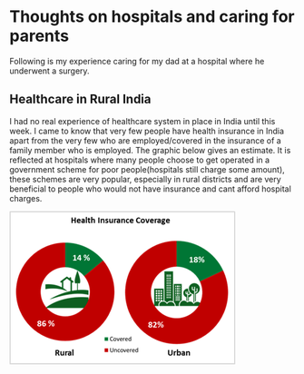 # Thoughts on hospitals and caring for parents
Following is my experience caring for my dad at a hospital where he underwent a surgery.

## Healthcare in Rural India
I had no real experience of healthcare system in place in India until this week. I came to know that very few people have health insurance in India apart from the very few who are employed/covered in the insurance of a family member who is employed. The graphic below gives an estimate. It is reflected at hospitals where many people choose to get operated in a government scheme for poor people(hospitals still charge some amount), these schemes are very popular, especially in rural districts and are very beneficial to people who would not have insurance and cant afford hospital charges. 

![](/images/Health_Insurance_Coverage_in_India_(Stats_from_NSSO_survey).png "Health Insurance Coverage in India:Stats from NSSO survey")
